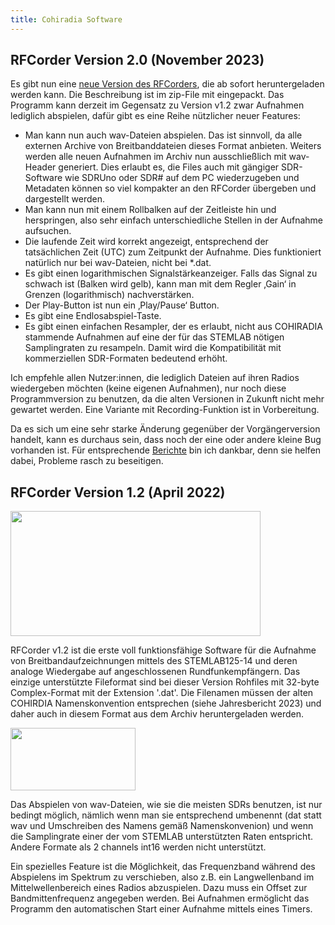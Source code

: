 ```yaml
---
title: Cohiradia Software
---
```

## RFCorder Version 2.0 (November 2023)
Es gibt nun eine [neue Version des RFCorders](https://cohiradia.radiomuseum.org/download/software/RFCorder_v2_0.zip), die ab sofort heruntergeladen werden kann. Die Beschreibung ist im zip-File mit eingepackt. Das Programm kann derzeit im Gegensatz zu Version v1.2 zwar Aufnahmen lediglich abspielen, dafür gibt es eine Reihe nützlicher neuer Features:

* Man kann nun auch wav-Dateien abspielen. Das ist sinnvoll, da alle externen Archive von Breitbanddateien dieses Format anbieten. Weiters werden alle neuen Aufnahmen im Archiv nun ausschließlich mit wav-Header generiert. Dies erlaubt es, die Files auch mit gängiger SDR-Software wie SDRUno oder SDR# auf dem PC wiederzugeben und Metadaten können so viel kompakter an den RFCorder übergeben und dargestellt werden.
* Man kann nun mit einem Rollbalken auf der Zeitleiste hin und herspringen, also sehr einfach unterschiedliche Stellen in der Aufnahme aufsuchen.
* Die laufende Zeit wird korrekt angezeigt, entsprechend der tatsächlichen Zeit (UTC) zum Zeitpunkt der Aufnahme. Dies funktioniert natürlich nur bei wav-Dateien, nicht bei *.dat.
* Es gibt einen logarithmischen Signalstärkeanzeiger. Falls das Signal zu schwach ist (Balken wird gelb), kann man mit dem Regler ‚Gain‘ in Grenzen (logarithmisch) nachverstärken.
* Der Play-Button ist nun ein ‚Play/Pause‘ Button.
* Es gibt eine Endlosabspiel-Taste.
* Es gibt einen einfachen Resampler, der es erlaubt, nicht aus COHIRADIA stammende Aufnahmen auf eine der für das STEMLAB nötigen Samplingraten zu resampeln. Damit wird die Kompatibilität mit kommerziellen SDR-Formaten bedeutend erhöht.

Ich empfehle allen Nutzer:innen, die lediglich Dateien auf ihren Radios wiedergeben möchten (keine eigenen Aufnahmen), nur noch diese Programmversion zu benutzen, da die alten Versionen in Zukunft nicht mehr gewartet werden. Eine Variante mit Recording-Funktion ist in Vorbereitung.

Da es sich um eine sehr starke Änderung gegenüber der Vorgängerversion handelt, kann es durchaus sein, dass noch der eine oder andere kleine Bug vorhanden ist. Für entsprechende [Berichte](https://www.radiomuseum.org/forum/software_fuer_cohiradia_details_und_problemloesungen.html) bin ich dankbar, denn sie helfen dabei, Probleme rasch zu beseitigen.


## RFCorder Version 1.2 (April 2022)
<!-- comment -->
<img src="https://cohiradia.radiomuseum.org/download/software/RFCorder1.2_Screenshot.png" width="400" height="200" />

RFCorder v1.2 ist die erste voll funktionsfähige Software für die Aufnahme von Breitbandaufzeichnungen mittels des STEMLAB125-14 und deren analoge Wiedergabe auf angeschlossenen Rundfunkempfängern. Das einzige unterstützte Fileformat sind bei dieser Version Rohfiles mit 32-byte Complex-Format mit der Extension '.dat'. Die Filenamen müssen der alten COHIRDIA Namenskonvention entsprechen (siehe Jahresbericht 2023) und daher auch in diesem Format aus dem Archiv heruntergeladen werden.

[<img src="https://cohiradia.radiomuseum.org/download/software/Button_Download.PNG" width="200" height="100" />](https://cohiradia.radiomuseum.org/download/software/cohiradia_V1.2.zip)

Das Abspielen von wav-Dateien, wie sie die meisten SDRs benutzen, ist nur bedingt möglich, nämlich wenn man sie entsprechend umbenennt (dat statt wav und Umschreiben des Namens gemäß Namenskonvenion) und wenn die Samplingrate einer der vom STEMLAB unterstützten Raten entspricht. Andere Formate als 2 channels int16 werden nicht unterstützt.

Ein spezielles Feature ist die Möglichkeit, das Frequenzband während des Abspielens im Spektrum zu verschieben, also z.B. ein Langwellenband im Mittelwellenbereich eines Radios abzuspielen. Dazu muss ein Offset zur Bandmittenfrequenz angegeben werden.
Bei Aufnahmen ermöglicht das Programm den automatischen Start einer Aufnahme mittels eines Timers. 


